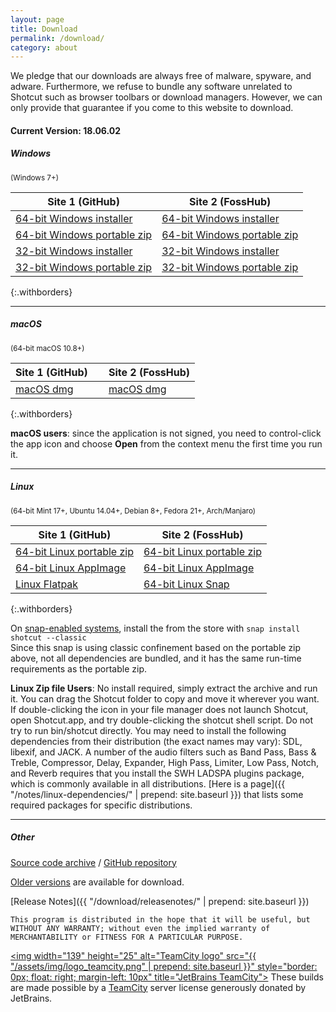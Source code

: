 ```yaml
---
layout: page
title: Download
permalink: /download/
category: about
---
```


We pledge that our downloads are always free of
malware, spyware, and adware. Furthermore, we refuse to bundle any software
unrelated to Shotcut such as browser toolbars or download managers.
However, we can only provide that guarantee if you come to this website
to download.

<!-- Shotcut Responsive -->
<ins class="adsbygoogle"
    style="display:block"
    data-ad-client="ca-pub-1305424236533187"
    data-ad-slot="3403753557"
    data-ad-format="auto"></ins>
<script>
(adsbygoogle = window.adsbygoogle || []).push({});
</script>

#### Current Version: 18.06.02

##### Windows
<small>(Windows 7+)</small>

| Site 1 (GitHub)     | Site 2 (FossHub)
|-----------------------|-------------------
| [64-bit Windows installer](https://github.com/mltframework/shotcut/releases/download/v18.06/shotcut-win64-180602.exe) | [64-bit Windows installer](https://www.fosshub.com/Shotcut.html/shotcut-win64-180602.exe)
| [64-bit Windows portable zip](https://github.com/mltframework/shotcut/releases/download/v18.06/shotcut-win64-180602.zip) | [64-bit Windows portable zip](https://www.fosshub.com/Shotcut.html/shotcut-win64-180602.zip)
| [32-bit Windows installer](https://github.com/mltframework/shotcut/releases/download/v18.06/shotcut-win32-180602.exe) | [32-bit Windows installer](https://www.fosshub.com/Shotcut.html/shotcut-win32-180602.exe)
| [32-bit Windows portable zip ](https://github.com/mltframework/shotcut/releases/download/v18.06/shotcut-win32-180602.zip) | [32-bit Windows portable zip](https://www.fosshub.com/Shotcut.html/shotcut-win32-180602.zip)
{:.withborders}

---

##### macOS
<small>(64-bit macOS 10.8+)</small>

| Site 1 (GitHub) &nbsp; &nbsp; | Site 2 (FossHub)
|-----------------------|-----------------------------
| [macOS dmg](https://github.com/mltframework/shotcut/releases/download/v18.06/shotcut-macos-x86_64-180602.dmg) | [macOS dmg](https://www.fosshub.com/Shotcut.html/shotcut-macos-x86_64-180602.dmg)
{:.withborders}

**macOS users**: since the application is not signed, you need to
control-click the app icon and choose **Open** from the context menu the
first time you run it.

---

##### Linux
<small>(64-bit Mint 17+, Ubuntu 14.04+, Debian 8+, Fedora 21+, Arch/Manjaro)</small>

| Site 1 (GitHub)     | Site 2 (FossHub)
|-----------------------|-------------------
| [64-bit Linux portable zip](https://github.com/mltframework/shotcut/releases/download/v18.06/shotcut-linux-x86_64-180602.tar.bz2) | [64-bit Linux portable zip](https://www.fosshub.com/Shotcut.html/shotcut-linux-x86_64-180602.tar.bz2)  
| [64-bit Linux AppImage](https://github.com/mltframework/shotcut/releases/download/v18.06/Shotcut-180602.glibc2.14-x86_64.AppImage) | [64-bit Linux AppImage](https://www.fosshub.com/Shotcut.html/Shotcut-180602.glibc2.14-x86_64.AppImage)
| [Linux Flatpak](https://flathub.org/apps/details/org.shotcut.Shotcut) | [64-bit Linux Snap](https://snapcraft.io/shotcut)
{:.withborders}

On [snap-enabled systems](https://snapcraft.io/docs/core/install), install the
from the store with `snap install shotcut --classic`  
Since this snap is using classic confinement based on the portable zip above,
not all dependencies are bundled, and it has the same run-time requirements as
the portable zip.

**Linux Zip file Users**: No install required, simply extract the archive and run
it. You can drag the Shotcut folder to copy and move it wherever you
want. If double-clicking the icon in your file manager does not launch
Shotcut, open Shotcut.app, and try double-clicking the shotcut shell
script. Do not try to run bin/shotcut directly. You may need to install
the following dependencies from their distribution (the exact names may
vary): SDL, libexif, and JACK. A number of the audio filters such as
Band Pass, Bass & Treble, Compressor, Delay, Expander, High Pass, Limiter,
Low Pass, Notch, and Reverb requires that you install the SWH LADSPA plugins
package, which is commonly available in all distributions.
[Here is a page]({{ "/notes/linux-dependencies/" | prepend: site.baseurl }}) that lists some required packages
for specific distributions.

---

##### Other

[Source code
archive](https://github.com/mltframework/shotcut/releases/download/v18.06/shotcut-src-180602.tar.xz)
/ [GitHub repository](https://github.com/mltframework/shotcut)

[Older versions](https://github.com/mltframework/shotcut/releases/) are
available for download.


[Release Notes]({{ "/download/releasenotes/" | prepend: site.baseurl }})

`This program is distributed in the hope that it will be useful, but
WITHOUT ANY WARRANTY; without even the implied warranty of MERCHANTABILITY
or FITNESS FOR A PARTICULAR PURPOSE.`

<a href="https://www.jetbrains.com/teamcity/"><img
width="139" height="25" alt="TeamCity logo" src="{{ "/assets/img/logo_teamcity.png" | prepend: site.baseurl }}"
style="border: 0px; float: right; margin-left: 10px" title="JetBrains TeamCity"></a>
These builds are made possible by a <a href="https://www.jetbrains.com/teamcity/">TeamCity</a> server license generously donated by JetBrains.

